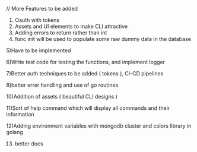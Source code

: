 // More Features to be added
1) Oauth with tokens
2) Assets and UI elements to make CLI attractive
3) Adding errors to return rather than int
4) func init will be used to populate some raw dummy data in the database

5)Have to be implemented

6)Write test code for testing the functions, and implement logger

7)Better auth techniques to be added ( tokens ), CI-CD pipelines

8)better errer handling and use of go routines

10)Addition of assets ( beautiful CLI designs )

11)Sort of help command which will display all commands and their information

12)Adding environment variables with mongodb cluster and colors library in golang

13) better docs
